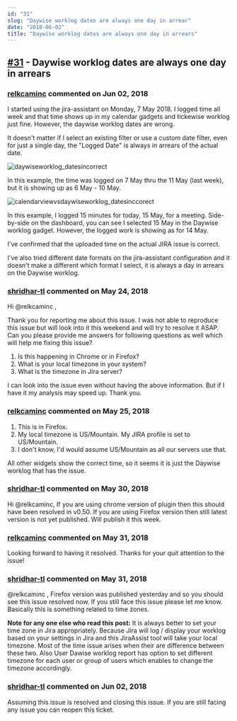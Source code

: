 ```yaml
---
id: "31"
slug: "Daywise worklog dates are always one day in arrear"
date: "2018-06-02"
title: "Daywise worklog dates are always one day in arrears"
---
```



## [#31](https://github.com/shridhar-tl/jira-assistant/issues/31) - Daywise worklog dates are always one day in arrears

### [relkcaminc](https://github.com/relkcaminc) commented on Jun 02, 2018

I started using the jira-assistant on Monday, 7 May 2018. I logged time all week and that time shows up in my calendar gadgets and tickewise worklog just fine. However, the daywise worklog dates are wrong.

It doesn't matter if I select an existing filter or use a custom date filter, even for just a single day, the "Logged Date" is always in arrears of the actual date.

![daywiseworklog_datesincorrect](https://user-images.githubusercontent.com/38988091/40445763-4f390630-5e8a-11e8-9145-e34bfe3bc3ff.png)

In this example, the time was logged on 7 May thru the 11 May (last week), but it is showing up as 6 May - 10 May.

![calendarviewvsdaywiseworklog_datesinccorect](https://user-images.githubusercontent.com/38988091/40445770-53d8e598-5e8a-11e8-82b1-398aca98f9e6.png)

In this example, I logged 15 minutes for today, 15 May, for a meeting. Side-by-side on the dashboard, you can see I selected 15 May in the Daywise worklog gadget. However, the logged work is showing as for 14 May.

I've confirmed that the uploaded time on the actual JIRA issue is correct.

I've also tried different date formats on the jira-assistant configuration and it doesn't make a different which format I select, it is always a day in arrears on the Daywise worklog.


### [shridhar-tl](https://github.com/shridhar-tl) commented on May 24, 2018

Hi @relkcaminc ,

Thank you for reporting me about this issue. I was not able to reproduce this issue but will look into it this weekend and will try to resolve it ASAP. Can you please provide me answers for following questions as well which will help me fixing this issue?

1) Is this happening in Chrome or in Firefox?
2) What is your local timezone in your system?
3) What is the timezone in Jira server?

I can look into the issue even without having the above information. But if I have it my analysis may speed up. Thank you.

### [relkcaminc](https://github.com/relkcaminc) commented on May 25, 2018

1. This is in Firefox.
2. My local timezone is US/Mountain. My JIRA profile is set to US/Mountain.
3. I don't know, I'd would assume US/Mountain as all our servers use that.

All other widgets show the correct time, so it seems it is just the Daywise worklog that has the issue.

### [shridhar-tl](https://github.com/shridhar-tl) commented on May 30, 2018

Hi @relkcaminc,
If you are using chrome version of plugin then this should have been resolved in v0.50. If you are using Firefox version then still latest version is not yet published. Will publish it this week.

### [relkcaminc](https://github.com/relkcaminc) commented on May 31, 2018

Looking forward to having it resolved. Thanks for your quit attention to the issue!

### [shridhar-tl](https://github.com/shridhar-tl) commented on May 31, 2018

@relkcaminc , Firefox version was published yesterday and so you should see this issue resolved now. If you still face this issue please let me know. Basically this is something related to time zones.

**Note for any one else who read this post:** It is always better to set your time zone in Jira appropriately. Because Jira will log / display your worklog based on your settings in Jira and this JiraAssist tool will take your local timezone. Most of the time issue arises when their are difference between these two. Also User Dawise worklog report has option to set different timezone for each user or group of users which enables to change the timezone accordingly.

### [shridhar-tl](https://github.com/shridhar-tl) commented on Jun 02, 2018

Assuming this issue is resolved and closing this issue. If you are still facing any issue you can reopen this ticket.
